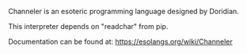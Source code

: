 Channeler is an esoteric programming language designed by Doridian.

This interpreter depends on "readchar" from pip.

Documentation can be found at: https://esolangs.org/wiki/Channeler
